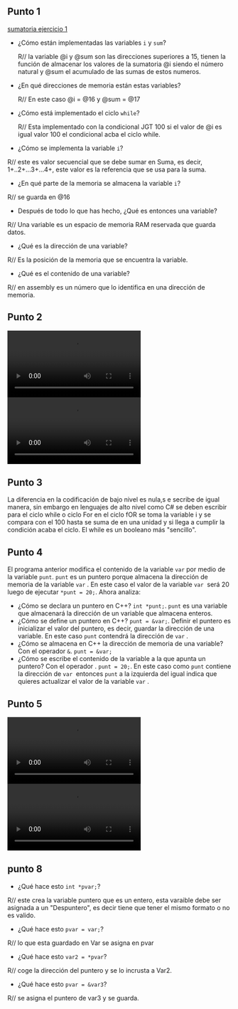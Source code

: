 ## Punto 1
[sumatoria ejercicio 1](Sumatoria.mp4)

- ¿Cómo están implementadas las variables `i` y `sum`?

  R// la variable @i y @sum son las direcciones superiores a 15, tienen la función de almacenar los valores de la sumatoria @i siendo el número natural y @sum el acumulado de las sumas de estos numeros.

- ¿En qué direcciones de memoria están estas variables?

  R// En este caso @i = @16 y @sum = @17
 
- ¿Cómo está implementado el ciclo `while`?

    R// Esta implementado con la condicional JGT 100 si el valor de @i es igual valor 100 el condicional acba el ciclo while.
    
- ¿Cómo se implementa la variable `i`?

R// este es valor secuencial que se debe sumar en Suma, es decir, 1+..2+...3+...4+, este valor es la referencia que se usa para la suma.

- ¿En qué parte de la memoria se almacena la variable `i`?

R// se guarda en @16


- Después de todo lo que has hecho, ¿Qué es entonces una variable?

R// Una variable es un espacio de memoria RAM reservada que guarda datos.


- ¿Qué es la dirección de una variable?

R// Es la posición de la memoria que se encuentra la variable.


- ¿Qué es el contenido de una variable?

R// en assembly es un número que lo identifica en una dirección de memoria.

## Punto 2
<video controls src="punto_2.mp4" title="Title"></video>
<video controls src="Sumatoria.mp4" title="Title"></video>
## Punto 3

La diferencia en la codificación de bajo nivel es nula,s e secribe de igual manera, sin embargo en lenguajes de alto nivel como C# se deben escribir para el ciclo while o ciclo For en el ciclo fOR se toma la variable i y se compara con el 100 hasta se suma de en una unidad y si llega a cumplir la condición acaba el ciclo. El while es un booleano más "sencillo". 


## Punto 4
El programa anterior modifica el contenido de la variable `var` por medio de la variable `punt`. `punt` es un puntero porque almacena la dirección de memoria de la variable `var` . En este caso el valor de la variable `var`  será 20 luego de ejecutar `*punt = 20;`. Ahora analiza:

- ¿Cómo se declara un puntero en C++? `int *punt;`. `punt` es una variable que almacenará la dirección de un variable que almacena enteros.
- ¿Cómo se define un puntero en C++? `punt = &var;`. Definir el puntero es inicializar el valor del puntero, es decir, guardar la dirección de una variable. En este caso `punt` contendrá la dirección de `var` .
- ¿Cómo se almacena en C++ la dirección de memoria de una variable? Con el operador `&`. `punt = &var;`
- ¿Cómo se escribe el contenido de la variable a la que apunta un puntero? Con el operador . `punt = 20;`. En este caso como `punt` contiene la dirección de `var`  entonces `punt` a la izquierda del igual indica que quieres actualizar el valor de la variable `var` .

## Punto 5

<video controls src="prueba_5.mp4" title="Title"></video>
<video controls src="prueba_5.1.mp4" title="Title"></video>


## punto 8

- ¿Qué hace esto `int *pvar;`?

R// este crea la variable puntero que es un entero, esta varaible debe ser asignada a un "Despuntero", es decir tiene que tener el mismo formato o no es valido.

- ¿Qué hace esto `pvar = var;`?

R// lo que esta guardado en Var se asigna en pvar

- ¿Qué hace esto `var2 = *pvar`?

R// coge la dirección del puntero y se lo incrusta a Var2.

- ¿Qué hace esto `pvar = &var3`?

R// se asigna el puntero de var3 y se guarda.

